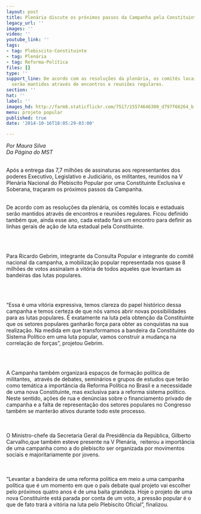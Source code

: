 ```yaml
---
layout: post
title: Plenária discute os próximos passos da Campanha pela Constituinte
legacy_url: ''
images: ''
video: ''
youtube_link: ''
tags:
- tag: Plebiscito-Constituinte
- tag: Plenária
- tag: Reforma-Política
files: []
type: ''
support_line: De acordo com as resoluções da plenária, os comitês locais e estaduais
  serão mantidos através de encontros e reuniões regulares.
section: ''
hat: ''
label: ''
images_hd: http://farm8.staticflickr.com/7517/15574646300_d797f66264_b.jpg
menu: projeto popular
published: true
date: '2014-10-16T18:05:29-03:00'

---
```

<p><em>Por Maura Silva<br />
Da P&aacute;gina do MST</em></p>

<p><br />
Ap&oacute;s a entrega das 7,7 milh&otilde;es de assinaturas aos representantes dos poderes Executivo, Legislativo e Judici&aacute;rio, os militantes, reunidos na V Plen&aacute;ria Nacional do Plebiscito Popular por uma Constituinte Exclusiva e Soberana, tra&ccedil;aram os pr&oacute;ximos passos da Campanha.</p>

<p><br />
De acordo com as resolu&ccedil;&otilde;es da plen&aacute;ria, os comit&ecirc;s locais e estaduais ser&atilde;o mantidos atrav&eacute;s de encontros e reuni&otilde;es regulares. Ficou definido tamb&eacute;m que, ainda esse ano, cada estado far&aacute; um encontro para definir as linhas gerais de a&ccedil;&atilde;o de luta estadual pela Constituinte.</p>

<p>&nbsp;</p>

<p><br />
Para Ricardo Gebrim, integrante da Consulta Popular e integrante do comit&ecirc; nacional da campanha, a mobiliza&ccedil;&atilde;o popular representada nos quase 8 milh&otilde;es de votos assinalam a vit&oacute;ria de todos aqueles que levantam as bandeiras das lutas populares.</p>

<p>&nbsp;</p>

<p><br />
&ldquo;Essa &eacute; uma vit&oacute;ria expressiva, temos clareza do papel hist&oacute;rico dessa campanha e temos certeza de que n&oacute;s vamos abrir novas possibilidades para as lutas populares. &Eacute; exatamente na luta pela obten&ccedil;&atilde;o da Constituinte que os setores populares ganhar&atilde;o for&ccedil;a para obter as conquistas na sua realiza&ccedil;&atilde;o. Na medida em que transformamos a bandeira da Constituinte do Sistema Pol&iacute;tico em uma luta popular, vamos construir a mudan&ccedil;a na correla&ccedil;&atilde;o de for&ccedil;as&rdquo;, projetou Gebrim.</p>

<p>&nbsp;</p>

<p><br />
A Campanha tamb&eacute;m organizar&aacute; espa&ccedil;os de forma&ccedil;&atilde;o pol&iacute;tica de militantes, &nbsp;atrav&eacute;s de debates, semin&aacute;rios e grupos de estudos que ter&atilde;o como tem&aacute;tica a import&acirc;ncia da Reforma Pol&iacute;tica no Brasil e a necessidade de uma nova Constituinte, mas exclusiva para a reforma sistema pol&iacute;tico. Neste sentido, a&ccedil;&otilde;es de rua e den&uacute;ncias sobre o financiamento privado de campanha e a falta de representa&ccedil;&atilde;o dos setores populares no Congresso tamb&eacute;m se manter&atilde;o ativos durante todo este processo. &nbsp;<br />
&nbsp;</p>

<p><br />
O Ministro-chefe da Secretaria Geral da Presid&ecirc;ncia da Rep&uacute;blica, Gilberto Carvalho,que tamb&eacute;m esteve presente na V Plen&aacute;ria, &nbsp;reiterou a import&acirc;ncia de uma campanha como a do plebiscito ser organizada por movimentos sociais e majoritariamente por jovens.<br />
&nbsp;</p>

<p><br />
&ldquo;Levantar a bandeira de uma reforma pol&iacute;tica em meio a uma campanha pol&iacute;tica que &eacute; um momento em que o pa&iacute;s debate qual projeto vai escolher pelo pr&oacute;ximos quatro anos &eacute; de uma baita grandeza. Hoje o projeto de uma nova Constituinte est&aacute; parada por conta de um voto, a press&atilde;o popular &eacute; o que de fato trar&aacute; a vit&oacute;ria na luta pelo Plebiscito Oficial&rdquo;, finalizou. &nbsp;<br />
&nbsp;</p>
